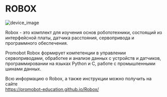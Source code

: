 # ROBOX

![device_image](/Robox.jpg "Robox") 

Robox - это комплект для изучения основ робототехники, состоящий из интерфейсной платы, датчика расстояния, сервопривода и программного обеспечения.

Promobot Robox формирует компетенции в управлении сервоприводами, обработке и анализе данных с устройств и датчиков, программировании на языках Python и C, работе с промышленными шинами данных.

Всю информацию о Robox, а также инструкции можно получить на сайте  
https://promobot-education.github.io/Robox/
